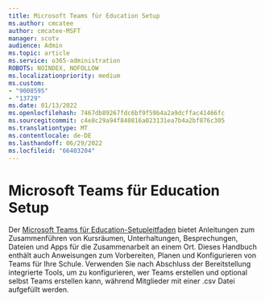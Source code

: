 ```yaml
---
title: Microsoft Teams für Education Setup
ms.author: cmcatee
author: cmcatee-MSFT
manager: scotv
audience: Admin
ms.topic: article
ms.service: o365-administration
ROBOTS: NOINDEX, NOFOLLOW
ms.localizationpriority: medium
ms.custom:
- "9008595"
- "13729"
ms.date: 01/13/2022
ms.openlocfilehash: 7467db89267fdc6bf9f59b4a2a9dcffac41466fc
ms.sourcegitcommit: c4e8c29a94f840816a023131ea7b4a2bf876c305
ms.translationtype: MT
ms.contentlocale: de-DE
ms.lasthandoff: 06/29/2022
ms.locfileid: "66403204"
---
```

# <a name="microsoft-teams-for-education-setup"></a>Microsoft Teams für Education Setup

Der [Microsoft Teams für Education-Setupleitfaden](https://admin.microsoft.com/AdminPortal/Home?#/modernonboarding/msteamsedu) bietet Anleitungen zum Zusammenführen von Kursräumen, Unterhaltungen, Besprechungen, Dateien und Apps für die Zusammenarbeit an einem Ort. Dieses Handbuch enthält auch Anweisungen zum Vorbereiten, Planen und Konfigurieren von Teams für Ihre Schule. Verwenden Sie nach Abschluss der Bereitstellung integrierte Tools, um zu konfigurieren, wer Teams erstellen und optional selbst Teams erstellen kann, während Mitglieder mit einer .csv Datei aufgefüllt werden.

